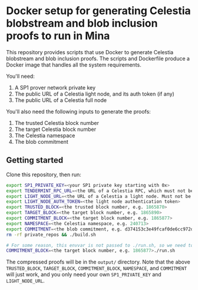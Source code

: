 # Docker setup for generating Celestia blobstream and blob inclusion proofs to run in Mina

This repository provides scripts that use Docker to generate Celestia
blobstream and blob inclusion proofs. The scripts and Dockerfile produce a Docker image that
handles all the system requirements.

You'll need:

1. A SP1 prover network private key
2. The public URL of a Celestia light node, and its auth token (if any)
3. The public URL of a Celestia full node

You'll also need the following inputs to generate the proofs:

1. The trusted Celestia block number
2. The target Celestia block number
3. The Celestia namespace
4. The blob commitment

## Getting started

Clone this repository, then run:

```bash
export SP1_PRIVATE_KEY=<your SP1 private key starting with 0x>
export TENDERMINT_RPC_URL=<the URL of a Celestia RPC, which must not be a light node. e.g. https://rpc.lunaroasis.net/>
export LIGHT_NODE_URL=<the URL of a Celestia a light node. Must not be a full node URL.>
export LIGHT_NODE_AUTH_TOKEN=<the light node authentication token>
export TRUSTED_BLOCK=<the trusted block number, e.g. 1865870>
export TARGET_BLOCK=<the target block number, e.g. 1865890>
export COMMITMENT_BLOCK=<the target block number, e.g. 1865877>
export NAMESPACE=<the Celestia namespace, e.g. 240713>
export COMMITMENT=<the blob commitment, e.g. d374153c3e49fcaf0de6cc972da43d1b312bd3dbd5c9926c85c00758c2d2cf2d>
rm -rf private_repos && ./build.sh

# For some reason, this envvar is not passed to ./run.sh, so we need to specify it
COMMITMENT_BLOCK=<the target block number, e.g. 1865877>./run.sh
```

The compressed proofs will be in the `output/` directory. Note that the above
`TRUSTED_BLOCK`, `TARGET_BLOCK`, `COMMITMENT_BLOCK`, `NAMESPACE`, and
`COMMITMENT` will just work, and you only need your own `SP1_PRIVATE_KEY` and `LIGHT_NODE_URL`.
